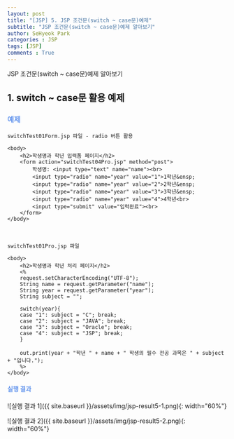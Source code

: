 ```yaml
---
layout: post
title: "[JSP] 5. JSP 조건문(switch ~ case문)예제"
subtitle: "JSP 조건문(switch ~ case문)예제 알아보기"
author: SeHyeok Park
categories : JSP
tags: [JSP]
comments : True
---
```

<div id='preview' class='display-none'>
JSP 조건문(switch ~ case문)예제 알아보기
</div>

## 1. switch ~ case문 활용 예제

### <span style="color:cornflowerblue">예제</span>
`switchTest01Form.jsp 파일 - radio 버튼 활용`

```
<body>
	<h2>학생명과 학년 입력폼 페이지</h2>
	<form action="switchTest04Pro.jsp" method="post">
		학생명: <input type="text" name="name"><br>
		<input type="radio" name="year" value="1">1학년&ensp;
		<input type="radio" name="year" value="2">2학년&ensp;
		<input type="radio" name="year" value="3">3학년&ensp;
		<input type="radio" name="year" value="4">4학년<br>
		<input type="submit" value="입력완료"><br>
	</form>
</body>
```
<br>

`switchTest01Pro.jsp 파일`

```
<body>
	<h2>학생명과 학년 처리 페이지</h2>
	<%
	request.setCharacterEncoding("UTF-8");
	String name = request.getParameter("name");
	String year = request.getParameter("year");
	String subject = "";

	switch(year){
	case "1": subject = "C"; break;
	case "2": subject = "JAVA"; break;
	case "3": subject = "Oracle"; break;
	case "4": subject = "JSP"; break;
	}
	
	out.print(year + "학년 " + name + " 학생의 필수 전공 과목은 " + subject + "입니다.");
	%>
</body>
```

#### <span style="color:cornflowerblue">실행 결과</span>
![실행 결과 1]({{ site.baseurl }}/assets/img/jsp-result5-1.png){: width="60%"}

![실행 결과 2]({{ site.baseurl }}/assets/img/jsp-result5-2.png){: width="60%"}